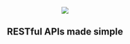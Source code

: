 <p align="center"><a target="_blank" rel="noopener noreferrer"><img src="https://i.imgur.com/fmFWDyI.png"></a></p>

<h2 align="center">RESTful APIs made simple</h2>
